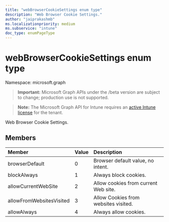 ```yaml
---
title: "webBrowserCookieSettings enum type"
description: "Web Browser Cookie Settings."
author: "jaiprakashmb"
ms.localizationpriority: medium
ms.subservice: "intune"
doc_type: enumPageType
---
```


# webBrowserCookieSettings enum type

Namespace: microsoft.graph
> **Important:** Microsoft Graph APIs under the /beta version are subject to change; production use is not supported.

> **Note:** The Microsoft Graph API for Intune requires an [active Intune license](https://go.microsoft.com/fwlink/?linkid=839381) for the tenant.


Web Browser Cookie Settings.

## Members
|Member|Value|Description|
|:---|:---|:---|
|browserDefault|0|Browser default value, no intent.|
|blockAlways|1|Always block cookies.|
|allowCurrentWebSite|2|Allow cookies from current Web site.|
|allowFromWebsitesVisited|3|Allow Cookies from websites visited.|
|allowAlways|4|Always allow cookies.|
